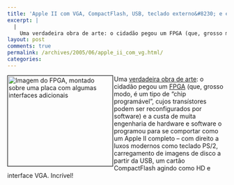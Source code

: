 ```yaml
---
title: 'Apple II com VGA, CompactFlash, USB, teclado externo&#8230; e em um único chip!'
excerpt: |
  |
    Uma verdadeira obra de arte: o cidadão pegou um FPGA (que, grosso modo, é um tipo de "chip programável", cujos transístores podem ser reconfigurados por software) e a custa de muita engenharia de hardware e software o programou para se...
layout: post
comments: true
permalink: /archives/2005/06/apple_ii_com_vg.html/
categories:
---
```

<img title="Imagem do FPGA, montado sobre uma placa com algumas interfaces adicionais" src="//chester.me/archives/img/applefpga.jpg" width="241" height="207" border="1" align="left" style="margin-right:2px" />Uma [verdadeira obra de arte][1]: o cidadão pegou um [FPGA][2] (que, grosso modo, é um tipo de &#8220;chip programável&#8221;, cujos transístores podem ser reconfigurados por software) e a custa de muita engenharia de hardware e software o programou para se comportar como um Apple II completo &#8211; com direito a luxos modernos como teclado PS/2, carregamento de imagens de disco a partir da USB, um cartão CompactFlash agindo como HD e interface VGA. Incrível!

 [1]: http://www.mirrow.com/FPGApple/
 [2]: http://en.wikipedia.org/wiki/Field-programmable_gate_array/mil
